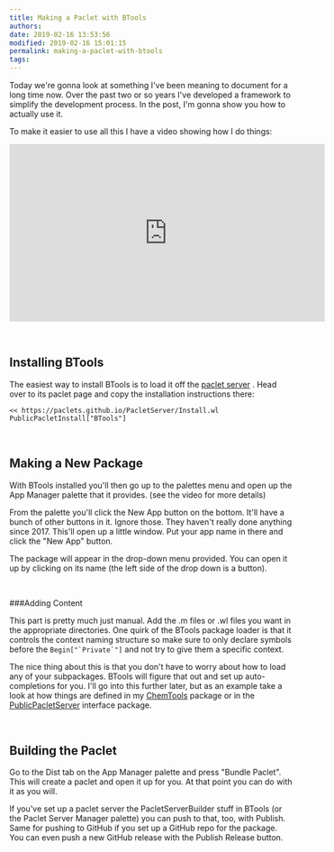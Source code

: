 ```yaml
---
title: Making a Paclet with BTools
authors: 
date: 2019-02-16 13:53:56
modified: 2019-02-16 15:01:15
permalink: making-a-paclet-with-btools
tags: 
---
```


Today we're gonna look at something I've been meaning to document for a long time now. Over the past two or so years I've developed a framework to simplify the development process. In the post, I'm gonna show you how to actually use it.

To make it easier to use all this I have a video showing how I do things:

<iframe width="560" height="315" 
 src="https://www.youtube.com/embed/EN0VUogBqk0" frameborder="0" allow="accelerometer; 
 autoplay; encrypted-media; gyroscope; picture-in-picture" allowfullscreen>
</iframe>

<a id="installingbtools" class="Subsection" style="width:0;height:0;margin:0;padding:0;">&zwnj;</a>

## Installing BTools

The easiest way to install BTools is to load it off the  [paclet server](https://paclets.github.io/PacletServer/) . Head over to its paclet page and copy the installation instructions there:

    << https://paclets.github.io/PacletServer/Install.wl
    PublicPacletInstall["BTools"]

<a id="makinganew" class="Subsection" style="width:0;height:0;margin:0;padding:0;">&zwnj;</a>

## Making a New Package

With BTools installed you'll then go up to the palettes menu and open up the App Manager palette that it provides. (see the video for more details)

From the palette you'll click the New App button on the bottom. It'll have a bunch of other buttons in it. Ignore those. They haven't really done anything since 2017. This'll open up a little window. Put your app name in there and click the "New App" button.

The package will appear in the drop-down menu provided. You can open it up by clicking on its name (the left side of the drop down is a button).

<a id="addingcontent" class="Subsubsection" style="width:0;height:0;margin:0;padding:0;">&zwnj;</a>

###Adding Content

This part is pretty much just manual. Add the .m files or .wl files you want in the appropriate directories. One quirk of the BTools package loader is that it controls the context naming structure so make sure to only declare symbols before the  ```Begin["`Private`"]``` and not try to give them a specific context.

The nice thing about this is that you don't have to worry about how to load any of your subpackages. BTools will figure that out and set up auto-completions for you. I'll go into this further later, but as an example take a look at how things are defined in my  [ChemTools](https://github.com/b3m2a1/mathematica-ChemTools/tree/master/Packages) package or in the  [PublicPacletServer](https://github.com/b3m2a1/mathematica-PublicPacletServer/tree/master/Packages) interface package.

<a id="buildingthepaclet" class="Subsection" style="width:0;height:0;margin:0;padding:0;">&zwnj;</a>

## Building the Paclet

Go to the Dist tab on the App Manager palette and press "Bundle Paclet". This will create a paclet and open it up for you. At that point you can do with it as you will.

If you've set up a paclet server the PacletServerBuilder stuff in BTools (or the Paclet Server Manager palette) you can push to that, too, with Publish. Same for pushing to GitHub if you set up a GitHub repo for the package. You can even push a new GitHub release with the Publish Release button.